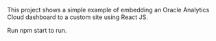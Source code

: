 This project shows a simple example of embedding an Oracle Analytics Cloud dashboard to a custom site using React JS.

Run npm start to run.
